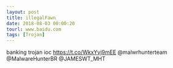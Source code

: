 ```yaml
---
layout: post
title: illegalFawn
date: 2018-08-03 00:00:20
tourl: www.baidu.com
tags: [Trojan]
---
```

banking trojan ioc
https://t.co/WkxYvj9mEE
@malwrhunterteam @MalwareHunterBR @JAMESWT_MHT